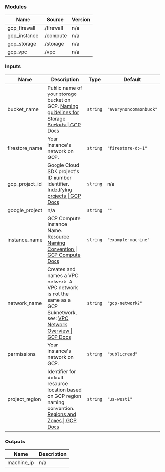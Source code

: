 <!-- BEGIN_TF_DOCS -->
### Modules

| Name | Source | Version |
|------|--------|---------|
| gcp\_firewall | ./firewall | n/a |
| gcp\_instance | ./compute | n/a |
| gcp\_storage | ./storage | n/a |
| gcp\_vpc | ./vpc | n/a |

### Inputs

| Name | Description | Type | Default |
|------|-------------|------|---------|
| bucket\_name | Public name of your storage bucket on GCP. [Naming guidelines for Storage Buckets \| GCP Docs](https://cloud.google.com/storage/docs/naming-buckets) | `string` | `"averynoncommonbuck"` |
| firestore\_name | Your instance's network on GCP. | `string` | `"firestore-db-1"` |
| gcp\_project\_id | Google Cloud SDK project's ID number identifier. [Indetifying projects \| GCP Docs](https://cloud.google.com/resource-manager/docs/creating-managing-projects#identifying_projects) | `string` | n/a |
| google\_project | n/a | `string` | `""` |
| instance\_name | GCP Compute Instance Name. [Resource Naming Convention \| GCP Compute Docs](https://cloud.google.com/compute/docs/naming-resources#resource-name-format) | `string` | `"example-machine"` |
| network\_name | Creates and names a VPC network. A VPC network is not the same as a GCP Subnetwork, see: [VPC Network Overview \| GCP Docs](https://cloud.google.com/vpc/docs/vpc#vpc_networks_and_subnets) | `string` | `"gcp-network2"` |
| permissions | Your instance's network on GCP. | `string` | `"publicread"` |
| project\_region | Identifier for default resource location based on GCP region naming convention. [Regions and Zones \| GCP Docs](https://cloud.google.com/compute/docs/regions-zones) | `string` | `"us-west1"` |

### Outputs

| Name | Description |
|------|-------------|
| machine\_ip | n/a |
<!-- END_TF_DOCS -->
